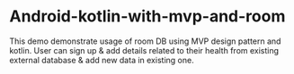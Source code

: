 # Android-kotlin-with-mvp-and-room
This demo demonstrate usage of room DB using MVP design pattern and kotlin. User can sign up &amp; add details related to their health from existing external database &amp; add new data in existing one.
